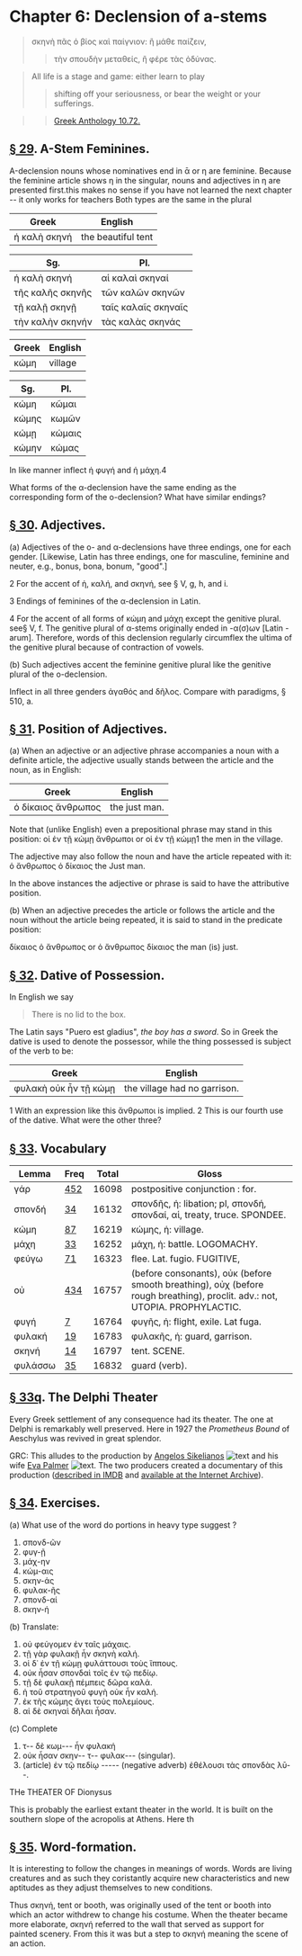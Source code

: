 # Chapter 6: Declension of a-stems



> σκηνὴ πᾶς ὁ βίος καὶ παίγνιον: ἢ μάθε παίζειν,
>> τὴν σπουδὴν μεταθείς, ἢ φέρε τὰς ὀδύνας.

> All life is a stage and  game: either learn to play
>> shifting off your seriousness, or bear the weight or your sufferings.


>> [Greek Anthology 10.72.](https://www.perseus.tufts.edu/hopper/text?doc=Perseus%3Atext%3A2008.01.0475%3Abook%3D10%3Achapter%3D72)




## [§ 29](#para29). Α-Stem Feminines.


Α-declension nouns whose
nominatives end in ᾱ or η are feminine. Because the
feminine article shows η in the singular, nouns and adjectives in η are presented first.<note n="GRC">this makes no sense if you have not learned the next chapter -- it only works for teachers</note> Both types are the same
in the plural

| Greek | English | 
| --- | -- | 
|  ἡ καλὴ σκηνή  |  the beautiful tent  |


| Sg. | Pl. | 
| --- | --- 
| ἡ καλὴ σκηνή | αἱ καλαὶ σκηναί | 
| τῆς καλῆς σκηνῆς | τῶν καλῶν σκηνῶν | 
| τῇ καλῇ σκηνῇ | ταῖς καλαῖς σκηναῖς | 
| τὴν καλὴν σκηνήν | τὰς καλὰς σκηνάς | 


| Greek | English | 
| --- | -- | 
|  κώμη  |  village  |

| Sg. | Pl. | 
| --- | --- 
| κώμη | κῶμαι | 
| κώμης | κωμῶν | 
| κώμῃ | κώμαις | 
| κώμην | κώμας | 



In like manner inflect ἡ φυγή and ἡ μάχη.4



What forms of the α-declension have the same ending as the corresponding form of the ο-declension? What have similar endings?

## [§ 30](#para30). Adjectives.


(a) Adjectives of the ο- and α-declensions have three endings, one for each gender. [Likewise,
Latin has three endings, one for masculine, feminine and neuter, e.g., bonus, bona, bonum, "good".]


2 For the accent of ἡ, καλή, and σκηνή, see § V, g, h, and i.

3 Endings of feminines of the α-declension in Latin.

4 For the accent of all forms of κώμη and μάχη except the genitive plural.
see§ V, f. The genitive plural of α-stems originally ended in -α(σ)ων [Latin
-arum]. Therefore, words of this declension regularly circumflex the ultima
of the genitive plural because of contraction of vowels.



<pb n="16"/>

(b) Such adjectives accent the feminine genitive plural
like the genitive plural of the o-declension.

Inflect in all three genders ἀγαθός and δῆλος. Compare with paradigms, § 510, a.

## [§ 31](#para31). Position of Adjectives.


(a) When an adjective or
an adjective phrase accompanies a noun with a definite
article, the adjective usually stands between the article
and the noun, as in English:

| Greek | English | 
| --- | -- | 
|  ὁ δίκαιος ἄνθρωπος  |  the just man.  |


Note that (unlike English) even a prepositional phrase
may stand in this position:
οἱ ἐν τῇ κώμῃ ἄνθρωποι or οἱ ἐν τῇ κώμῃ1 the men in the village.



The adjective may also follow the noun and have the article repeated with it:
ὁ ἄνθρωπος ὁ δίκαιος the Just man.




In the above instances the adjective or phrase is said to
have the attributive position.




(b) When an adjective precedes the article or follows
the article and the noun without the article being repeated, it is said to stand in the predicate position:




δίκαιος ὁ ἄνθρωπος or ὁ ἄνθρωπος δίκαιος the man (is) just. 

## [§ 32](#para32). Dative of Possession.


In English we say
>  There is no lid to the box.<br/>

The Latin says "Puero est gladius", *the boy has a sword*.
So in Greek the dative is used to denote
the possessor, while the thing possessed is subject of the
verb to be:

| Greek | English | 
| --- | -- | 
|  φυλακὴ οὐκ ἦν τῇ κώμῃ  |  the village had no garrison.  |




1 With an expression like this ἄνθρωποι is implied.
2 This is our fourth use of the dative. What were the other three?



<pb n="17"/>


## [§ 33](#para33). Vocabulary



| Lemma | Freq | Total | Gloss |
| --- | --- | --- | -- |
| γάρ | [452](https://github.com/gregorycrane/CrosbySchaeffer2.0/tree/main/chaps/vocpassages/γάρ.md) | 16098 | postpositive conjunction : for. 
| σπονδή | [34](https://github.com/gregorycrane/CrosbySchaeffer2.0/tree/main/chaps/vocpassages/σπονδή.md) | 16132 | σπονδῆς, ἡ: libation; pl, σπονδή, σπονδαί, αἱ, treaty, truce. SPONDEE.
| κώμη | [87](https://github.com/gregorycrane/CrosbySchaeffer2.0/tree/main/chaps/vocpassages/κώμη.md) | 16219 | κώμης, ἡ: village. 
| μάχη | [33](https://github.com/gregorycrane/CrosbySchaeffer2.0/tree/main/chaps/vocpassages/μάχη.md) | 16252 | μάχη, ἡ: battle. LOGOMACHY. 
| φεύγω | [71](https://github.com/gregorycrane/CrosbySchaeffer2.0/tree/main/chaps/vocpassages/φεύγω.md) | 16323 | flee. Lat. fugio. FUGITIVE,
| οὐ | [434](https://github.com/gregorycrane/CrosbySchaeffer2.0/tree/main/chaps/vocpassages/οὐ.md) | 16757 | (before consonants), οὐκ (before smooth breathing), οὐχ (before rough breathing), proclit. adv.: not, UTOPIA. PROPHYLACTIC.
| φυγή | [7](https://github.com/gregorycrane/CrosbySchaeffer2.0/tree/main/chaps/vocpassages/φυγή.md) | 16764 | φυγῆς, ἡ: flight, exile. Lat fuga.
| φυλακή | [19](https://github.com/gregorycrane/CrosbySchaeffer2.0/tree/main/chaps/vocpassages/φυλακή.md) | 16783 | φυλακῆς, ἡ: guard, garrison.
| σκηνή | [14](https://github.com/gregorycrane/CrosbySchaeffer2.0/tree/main/chaps/vocpassages/σκηνή.md) | 16797 | tent. SCENE. 
| φυλάσσω | [35](https://github.com/gregorycrane/CrosbySchaeffer2.0/tree/main/chaps/vocpassages/φυλάττω.md) | 16832 | guard (verb).



## [§ 33q](#para33q). The Delphi Theater


Every Greek settlement of any consequence had its theater. The one at Delphi is remarkably well preserved.
Here in 1927 the *Prometheus Bound* of Aeschylus was revived in great splendor.


GRC: This alludes to the production by [Angelos Sikelianos](https://en.wikipedia.org/wiki/Angelos_Sikelianos) ![text](https://upload.wikimedia.org/wikipedia/commons/8/8d/Sikelianos.jpg) and his wife [Eva Palmer](https://en.wikipedia.org/wiki/Eva_Palmer-Sikelianos) ![text](https://press.princeton.edu/sites/default/files/styles/hero_square/public/image/2021-02/Eva%20Palmer%20Sikelianos%20Hero.png?itok=mOJELVUg). The two producers created a documentary of this production ([described in IMDB](https://www.imdb.com/title/tt0232478) and [available at the Internet Archive](https://archive.org/details/prometheus-2020)).



## [§ 34](#para34). Exercises.




(a) What use of the word do portions in heavy type suggest ?

1. σπονδ-ῶν 
2. φυγ-ῇ 
3. μάχ-ην 
4. κώμ-αις 
5. σκην-άς 
6. φυλακ-ῆς 
7. σπονδ-αί 
8. σκην-ή 

(b) Translate:

1. οὐ φεύγομεν ἐν ταῖς μάχαις. 
2. τῇ γὰρ φυλακῇ ἦν σκηνὴ καλή.
3. οἱ δ᾽ ἐν τῇ κώμῃ φυλάττουσι τοὺς ἵππους.
4. οὐκ ἦσαν σπονδαὶ τοῖς ἐν τῷ πεδίῳ. 
5. τῇ δὲ φυλακῇ πέμπεις δῶρα καλά. 
6. ἡ τοῦ στρατηγοῦ φυγὴ οὐκ ἦν καλή.
7. ἐκ τῆς κώμης ἄγει τοὺς πολεμίους. 
8. αἱ δὲ σκηναὶ δῆλαι ἧσαν.



(c) Complete

1. τ-- δὲ κωμ--- ἦν φυλακή
2. οὐκ ἦσαν σκην-- τ-- φυλακ--- (singular).
3. (article) ἐν τῷ πεδίῳ ----- (negative adverb) ἐθέλουσι τὰς σπονδὰς λῡ--.

<pb n="18"/>
THe THEATER OF Dionysus

This is probably the earliest extant theater in the world. It is built on the
southern slope of the acropolis at Athens. Here th

## [§ 35](#para35). Word-formation.


It is interesting to follow the
changes in meanings of words. Words are living creatures and as such they coristantly acquire new characteristics and new aptitudes as they adjust themselves to new conditions.

Thus σκηνή, tent or booth, was originally used of the tent or
booth into which an actor withdrew to change his costume.
When the theater became more elaborate, σκηνή referred to the
wall that served as support for painted scenery. From this it
was but a step to σκηνή meaning the scene of an action.

<pb n="19"/>




